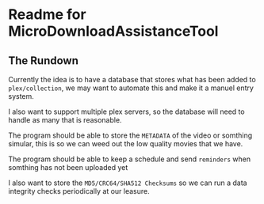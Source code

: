 Readme for MicroDownloadAssistanceTool
=======================

The Rundown
----------
Currently the idea is to have a database that stores what has been added to `plex/collection`, we may want to automate this and make it a manuel entry system.

I also want to support multiple plex servers, so the database will need to handle as many that is reasonable.

The program should be able to store the `METADATA` of the video or somthing simular, this is so we can weed out the low quality movies that we have.

The program should be able to keep a schedule and send `reminders` when somthing has not been uploaded yet

I also want to store the `MD5/CRC64/SHA512 Checksums` so we can run a data integrity checks periodically at our leasure.

